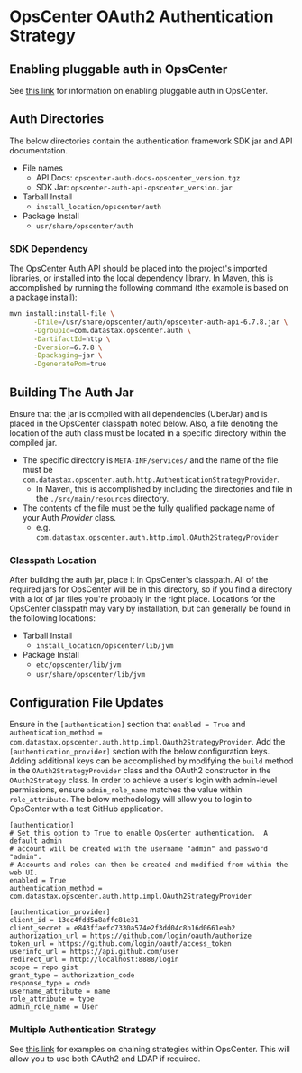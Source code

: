# OpsCenter OAuth2 Authentication Strategy
## Enabling pluggable auth in OpsCenter
See [this link](https://docs.datastax.com/en/opscenter/6.8/opsc/configure/opscEnablingAuth.html) for information on enabling 
pluggable auth in OpsCenter.
## Auth Directories
The below directories contain the authentication framework SDK jar and API documentation.
- File names
    - API Docs: `opscenter-auth-docs-opscenter_version.tgz`
    - SDK Jar: `opscenter-auth-api-opscenter_version.jar`
- Tarball Install
    - `install_location/opscenter/auth`
- Package Install
    - `usr/share/opscenter/auth`
### SDK Dependency
The OpsCenter Auth API should be placed into the project's imported libraries, or installed into the local dependency library. In Maven, this is 
accomplished by running the following command (the example is based on a package install):
```bash
mvn install:install-file \
      -Dfile=/usr/share/opscenter/auth/opscenter-auth-api-6.7.8.jar \
      -DgroupId=com.datastax.opscenter.auth \
      -DartifactId=http \
      -Dversion=6.7.8 \
      -Dpackaging=jar \
      -DgeneratePom=true
```
## Building The Auth Jar
Ensure that the jar is compiled with all dependencies (UberJar) and is placed in the OpsCenter classpath noted below.
Also, a file denoting the location of the auth class must be located in a specific directory within the compiled jar.
- The specific directory is `META-INF/services/` and the name of the file must be `com.datastax.opscenter.auth.http.AuthenticationStrategyProvider`.
    - In Maven, this is accomplished by including the directories and file in the `./src/main/resources` directory.
- The contents of the file must be the fully qualified package name of your Auth _Provider_ class.
    - e.g. `com.datastax.opscenter.auth.http.impl.OAuth2StrategyProvider` 
### Classpath Location
After building the auth jar, place it in OpsCenter's classpath. All of the required jars for OpsCenter will be in this directory, 
so if you find a directory with a lot of jar files you're probably in the right place.
Locations for the OpsCenter classpath may vary by installation, but can generally be found in the following locations: 
- Tarball Install
    - `install_location/opscenter/lib/jvm`
- Package Install
    - `etc/opscenter/lib/jvm`
    - `usr/share/opscenter/lib/jvm`
## Configuration File Updates
Ensure in the `[authentication]` section that `enabled = True` and `authentication_method = com.datastax.opscenter.auth.http.impl.OAuth2StrategyProvider`.
Add the `[authentication_provider]` section with the below configuration keys. Adding additional keys can be accomplished by modifying the `build`
method in the `OAuth2StrategyProvider` class and the OAuth2 constructor in the `OAuth2Strategy` class. In order to achieve a user's login with admin-level permissions,
ensure `admin_role_name` matches the value within `role_attribute`.
The below methodology will allow you to login to OpsCenter with a test GitHub application.  
```
[authentication]
# Set this option to True to enable OpsCenter authentication.  A default admin
# account will be created with the username "admin" and password "admin".
# Accounts and roles can then be created and modified from within the web UI.
enabled = True
authentication_method = com.datastax.opscenter.auth.http.impl.OAuth2StrategyProvider

[authentication_provider]
client_id = 13ec4fdd5a8affc81e31
client_secret = e843ffaefc7330a574e2f3dd04c8b16d0661eab2
authorization_url = https://github.com/login/oauth/authorize
token_url = https://github.com/login/oauth/access_token
userinfo_url = https://api.github.com/user
redirect_url = http://localhost:8888/login
scope = repo gist
grant_type = authorization_code
response_type = code
username_attribute = name
role_attribute = type
admin_role_name = User
```
### Multiple Authentication Strategy
See [this link](https://docs.datastax.com/en/opscenter/6.8/opsc/configure/opscPluggableAuth.html) for examples on chaining strategies within OpsCenter.
This will allow you to use both OAuth2 and LDAP if required.
